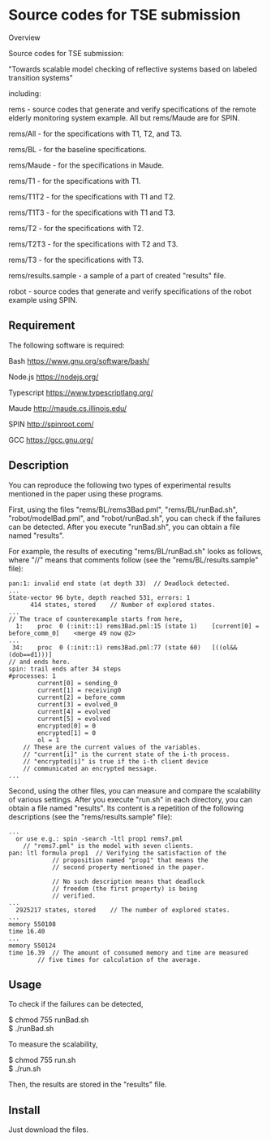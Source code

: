 Source codes for TSE submission
====

Overview

Source codes for TSE submission:

"Towards scalable model checking of reflective systems based on
labeled transition systems"

including:

rems - source codes that generate and verify specifications of the
remote elderly monitoring system example. All but rems/Maude are for
SPIN.

rems/All - for the specifications with T1, T2, and T3.

rems/BL - for the baseline specifications.

rems/Maude - for the specifications in Maude.

rems/T1 - for the specifications with T1.

rems/T1T2 - for the specifications with T1 and T2.

rems/T1T3 - for the specifications with T1 and T3.

rems/T2 - for the specifications with T2.

rems/T2T3 - for the specifications with T2 and T3.

rems/T3 - for the specifications with T3.

rems/results.sample - a sample of a part of created "results" file.

robot - source codes that generate and verify specifications of the
robot example using SPIN.

## Requirement

The following software is required:

Bash		https://www.gnu.org/software/bash/

Node.js		https://nodejs.org/

Typescript	https://www.typescriptlang.org/

Maude		http://maude.cs.illinois.edu/

SPIN		http://spinroot.com/

GCC			https://gcc.gnu.org/

## Description

You can reproduce the following two types of experimental results
mentioned in the paper using these programs.

First, using the files "rems/BL/rems3Bad.pml", "rems/BL/runBad.sh",
"robot/modelBad.pml", and "robot/runBad.sh", you can check if the
failures can be detected. After you execute "runBad.sh", you can
obtain a file named "results".

For example, the results of executing "rems/BL/runBad.sh" looks as
follows, where "//" means that comments follow (see the
"rems/BL/results.sample" file):

```
pan:1: invalid end state (at depth 33)	// Deadlock detected.
...
State-vector 96 byte, depth reached 531, errors: 1
      414 states, stored	// Number of explored states.
...
// The trace of counterexample starts from here,
  1:	proc  0 (:init::1) rems3Bad.pml:15 (state 1)	[current[0] = before_comm_0]	<merge 49 now @2>
...
 34:	proc  0 (:init::1) rems3Bad.pml:77 (state 60)	[((ol&&(dob==d1)))]
// and ends here.
spin: trail ends after 34 steps
#processes: 1
		current[0] = sending_0
		current[1] = receiving0
		current[2] = before_comm
		current[3] = evolved_0
		current[4] = evolved
		current[5] = evolved
		encrypted[0] = 0
		encrypted[1] = 0
		ol = 1
	// These are the current values of the variables.
	// "current[i]" is the current state of the i-th process.
	// "encrypted[i]" is true if the i-th client device
	// communicated an encrypted message.
...
```

Second, using the other files, you can measure and compare the
scalability of various settings. After you execute "run.sh" in each
directory, you can obtain a file named "results". Its content is a
repetition of the following descriptions (see the
"rems/results.sample" file):

```
...
  or use e.g.: spin -search -ltl prop1 rems7.pml
	// "rems7.pml" is the model with seven clients.
pan: ltl formula prop1	// Verifying the satisfaction of the
			// proposition named "prop1" that means the
			// second property mentioned in the paper.

			// No such description means that deadlock
			// freedom (the first property) is being
			// verified.
...
  2925217 states, stored	// The number of explored states.
...
memory 550108
time 16.40
...
memory 550124
time 16.39	// The amount of consumed memory and time are measured
		// five times for calculation of the average.
```

## Usage

To check if the failures can be detected,

$ chmod 755 runBad.sh  
$ ./runBad.sh

To measure the scalability,

$ chmod 755 run.sh  
$ ./run.sh

Then, the results are stored in the "results" file.

## Install

Just download the files.
